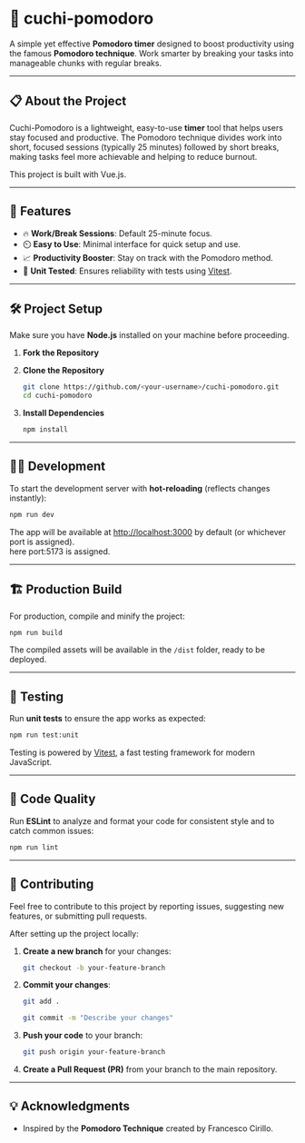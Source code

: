 
# 🌟 **cuchi-pomodoro**  

A simple yet effective **Pomodoro timer** designed to boost productivity using the famous **Pomodoro technique**. Work smarter by breaking your tasks into manageable chunks with regular breaks.

---

## 📋 **About the Project**

Cuchi-Pomodoro is a lightweight, easy-to-use **timer** tool that helps users stay focused and productive. The Pomodoro technique divides work into short, focused sessions (typically 25 minutes) followed by short breaks, making tasks feel more achievable and helping to reduce burnout.

This project is built with Vue.js.

---

## 🚀 **Features**

- 🔥 **Work/Break Sessions**: Default 25-minute focus.
- ⏲️ **Easy to Use**: Minimal interface for quick setup and use.
- 📈 **Productivity Booster**: Stay on track with the Pomodoro method.
- 🧪 **Unit Tested**: Ensures reliability with tests using [Vitest](https://vitest.dev/).

---

## 🛠️ **Project Setup**

Make sure you have **Node.js** installed on your machine before proceeding.  

1. **Fork the Repository**

2. **Clone the Repository**  
   ```sh
   git clone https://github.com/<your-username>/cuchi-pomodoro.git
   cd cuchi-pomodoro
   ```
   

3. **Install Dependencies**  
   ```sh
   npm install
   ```

---

## 👨‍💻 **Development**

To start the development server with **hot-reloading** (reflects changes instantly):  
```sh
npm run dev
```

The app will be available at [http://localhost:3000](http://localhost:3000) by default (or whichever port is assigned).  
here port:5173 is assigned.

---

## 🏗️ **Production Build**

For production, compile and minify the project:  
```sh
npm run build
```

The compiled assets will be available in the `/dist` folder, ready to be deployed.

---

## 🧪 **Testing**

Run **unit tests** to ensure the app works as expected:  
```sh
npm run test:unit
```

Testing is powered by [Vitest](https://vitest.dev/), a fast testing framework for modern JavaScript.

---

## 🧹 **Code Quality**

Run **ESLint** to analyze and format your code for consistent style and to catch common issues:  
```sh
npm run lint
```

---

## 🤝 **Contributing**

Feel free to contribute to this project by reporting issues, suggesting new features, or submitting pull requests. 

After setting up the project locally:

1. **Create a new branch** for your changes:
   ```sh
   git checkout -b your-feature-branch
   ```

2. **Commit your changes**:
   ```sh
   git add .
   ```
   ```sh
   git commit -m "Describe your changes"
   ```

3. **Push your code** to your branch:
   ```sh
   git push origin your-feature-branch
   ```

4. **Create a Pull Request (PR)** from your branch to the main repository.


---


## 💡 **Acknowledgments**

- Inspired by the **Pomodoro Technique** created by Francesco Cirillo.